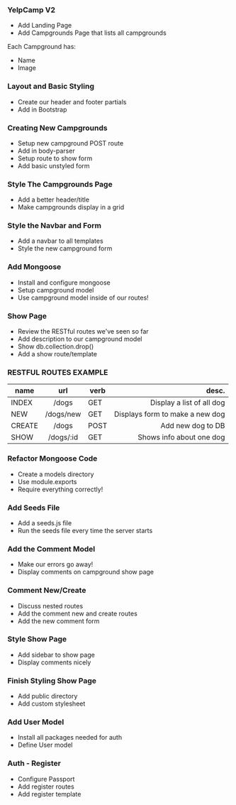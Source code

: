 ### YelpCamp V2

* Add Landing Page
* Add Campgrounds Page that lists all campgrounds

Each Campground has:
* Name 
* Image

### Layout and Basic Styling
* Create our header and footer partials
* Add in Bootstrap

### Creating New Campgrounds
* Setup new campground POST route
* Add in body-parser
* Setup route to show form
* Add basic unstyled form

### Style The Campgrounds Page
* Add a better header/title
* Make campgrounds display in a grid

### Style the Navbar and Form
* Add a navbar to all templates
* Style the new campground form

### Add Mongoose
* Install and configure mongoose
* Setup campground model
* Use campground model inside of our routes!

### Show Page
* Review the RESTful routes we've seen so far
* Add description to our campground model
* Show db.collection.drop()
* Add a show route/template

### RESTFUL ROUTES EXAMPLE

| name   |  url       |  verb  |  desc.                           |
| ------ | :--------: | ------ | -------------------------------: |
| INDEX  |  /dogs     |  GET   |  Display a list of all dog       |
| NEW    |  /dogs/new |  GET   |  Displays form to make a new dog |
| CREATE |  /dogs     |  POST  |  Add new dog to DB               |
| SHOW   |  /dogs/:id |  GET   |  Shows info about one dog        |

### Refactor Mongoose Code
* Create a models directory
* Use module.exports
* Require everything correctly!

### Add Seeds File
* Add a seeds.js file
* Run the seeds file every time the server starts

### Add the Comment Model
* Make our errors go away!
* Display comments on campground show page

### Comment New/Create
* Discuss nested routes
* Add the comment new and create routes
* Add the new comment form

### Style Show Page
* Add sidebar to show page
* Display comments nicely

### Finish Styling Show Page
* Add public directory
* Add custom stylesheet
### Add User Model
* Install all packages needed for auth
* Define User model

### Auth - Register
* Configure Passport
* Add register routes
* Add register template
